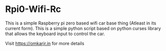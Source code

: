 # Rpi0-Wifi-Rc
This is a simple Raspberry pi zero based wifi car base thing (Atleast in its current form). This is a simple python script based on python curses library that allows the keyboard input to control the car.

Visit https://omkarjr.in for more details
